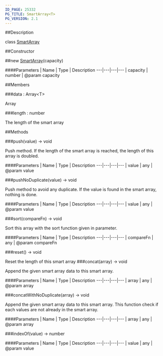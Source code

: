 ```yaml
---
ID_PAGE: 25332
PG_TITLE: SmartArray<T>
PG_VERSION: 2.1
---
```

##Description

class [SmartArray](/classes/2.2/SmartArray)



##Constructor

##new [SmartArray](/classes/2.2/SmartArray)(capacity)



####Parameters
 | Name | Type | Description
---|---|---|---
 | capacity | number |  @param capacity

##Members

###data : Array&lt;T&gt;

Array

###length : number

The length of the smart array

##Methods

###push(value) &rarr; void

Push method. If the length of the smart array is reached, the length of this array is doubled.

####Parameters
 | Name | Type | Description
---|---|---|---
 | value | any |  @param value

###pushNoDuplicate(value) &rarr; void

Push method to avoid any duplicate. If the value is found in the smart array, nothing is done.

####Parameters
 | Name | Type | Description
---|---|---|---
 | value | any |  @param value

###sort(compareFn) &rarr; void

Sort this array with the sort function given in parameter.

####Parameters
 | Name | Type | Description
---|---|---|---
 | compareFn | any |  @param compareFn

###reset() &rarr; void

Reset the length of this smart array
###concat(array) &rarr; void

Append the given smart array data to this smart array.

####Parameters
 | Name | Type | Description
---|---|---|---
 | array | any |  @param array

###concatWithNoDuplicate(array) &rarr; void

Append the given smart array data to this smart array.
This function check if each values are not already in the smart array.

####Parameters
 | Name | Type | Description
---|---|---|---
 | array | any |  @param array

###indexOf(value) &rarr; number



####Parameters
 | Name | Type | Description
---|---|---|---
 | value | any |  @param value

